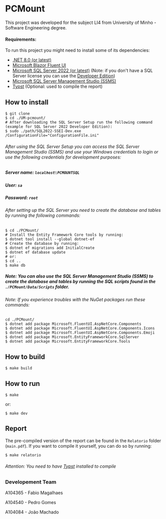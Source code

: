 # PCMount
This project was developed for the subject LI4 from University of Minho - Software Engineering degree.

#### Requirements:
To run this project you might need to install some of its dependencies:
- [.NET 8.0 (or latest)](https://dotnet.microsoft.com/en-us/)
- [Microsoft Blazor Fluent UI](https://www.fluentui-blazor.net/CodeSetup)
- [Microsoft SQL Server 2022 (or latest)](https://www.microsoft.com/en-us/sql-server/sql-server-2022) (Note: if you don't have a SQL Server license you can use the [Developer Edition](https://www.microsoft.com/en-us/sql-server/sql-server-downloads))
- [Microsoft SQL Server Management Studio (SSMS)](https://docs.microsoft.com/en-us/sql/ssms/download-sql-server-management-studio-ssms?view=sql-server-ver15)
- [Typst](https://typst.app/) (Optional: used to compile the report)

## How to install
```shell
$ git clone
$ cd ./UM-pcmount/
# After downloading the SQL Server Setup run the following command (example for SQL Server 2022 Developer Edition):
$ sudo ./path/SQL2022-SSEI-Dev.exe /ConfigurationFile="ConfigurationFile.ini"
```

###### After using the SQL Server Setup you can access the SQL Server Management Studio (SSMS) and use your Windows credentials to login or use the following credentials for development purposes:
##### Server name: `localhost\PCMOUNTSQL`
##### User: `sa`
##### Password: `root`

###### After setting up the SQL Server you need to create the database and tables by running the following commands:
```shell
$ cd ./PCMount/
# Install the Entity Framework Core tools by running:
$ dotnet tool install --global dotnet-ef
# Create the database by running:
$ dotnet ef migrations add InitialCreate
$ dotnet ef database update
# or:
$ cd ..
$ make db
```

##### Note: You can also use the SQL Server Management Studio (SSMS) to create the database and tables by running the SQL scripts found in the `./PCMount/Data/Scripts` folder.

###### Note: If you experience troubles with the NuGet packages run these commands:
```shell
cd ./PCMount/
$ dotnet add package Microsoft.FluentUI.AspNetCore.Components
$ dotnet add package Microsoft.FluentUI.AspNetCore.Components.Icons
$ dotnet add package Microsoft.FluentUI.AspNetCore.Components.Emoji
$ dotnet add package Microsoft.EntityFrameworkCore.SqlServer
$ dotnet add package Microsoft.EntityFrameworkCore.Tools
```

## How to build
```shell
$ make build
```

## How to run
```shell
$ make
```
or:
```shell
$ make dev
```

## Report
The pre-compiled version of the report can be found in the `Relatorio` folder (`main.pdf`). If you want to compile it yourself, you can do so by running:
```shell
$ make relatorio
```
###### Attention: You need to have [Typst](https://typst.app/) installed to compile

### Developement Team
A104365 - Fabio Magalhaes

A104540 - Pedro Gomes

A104084 - João Machado